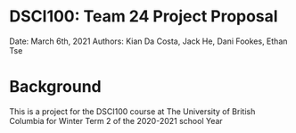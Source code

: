# DSCI100: Team 24 Project Proposal

Date: March 6th, 2021
Authors: Kian Da Costa, Jack He, Dani Fookes, Ethan Tse

# Background

This is a project for the DSCI100 course at The University of British Columbia for Winter Term 2 of the 2020-2021 school Year

